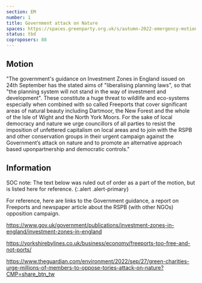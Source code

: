 ```yaml
---
section: EM
number: 1
title: Government attack on Nature
spaces: https://spaces.greenparty.org.uk/s/autumn-2022-emergency-motions-forum/?contentId=110945
status: tbd
coproposers: 88
---
```

## Motion
"The government's guidance on Investment Zones in England issued on 24th September has the stated aims of "liberalising planning laws", so that "the planning system will not stand in the way of investment and development". These constitute a huge threat to wildlife and eco-systems especially when combined with so called Freeports that cover significant areas of natural beauty including Dartmoor, the New Forest and the whole of the Isle of Wight and the North York Moors. For the sake of local democracy and nature we urge councillors of all parties to resist the imposition of unfettered capitalism on local areas and to join with the RSPB and other conservation groups in their urgent campaign against the Government’s attack on nature and to promote an alternative approach based uponpartnership and democratic controls."

## Information
SOC note: The text below was ruled out of order as a part of the motion, but is listed here for reference.
{:.alert .alert-primary}

For reference, here are links to the Government guidance, a report on Freeports and newspaper article about the RSPB (with other NGOs) opposition campaign.

https://www.gov.uk/government/publications/investment-zones-in-england/investment-zones-in-england

https://yorkshirebylines.co.uk/business/economy/freeports-too-free-and-not-ports/

https://www.theguardian.com/environment/2022/sep/27/green-charities-urge-millions-of-members-to-oppose-tories-attack-on-nature?CMP=share_btn_tw
